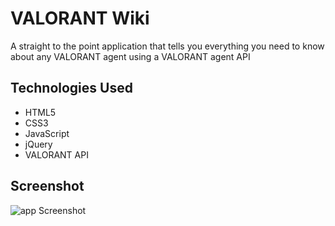 # VALORANT Wiki
A straight to the point application that tells you everything you need to know about any VALORANT agent using a VALORANT agent API

## Technologies Used
- HTML5
- CSS3
- JavaScript
- jQuery
- VALORANT API

## Screenshot
<img src = 'https://imgur.com/a/qcx8qfM' alt = "app Screenshot">